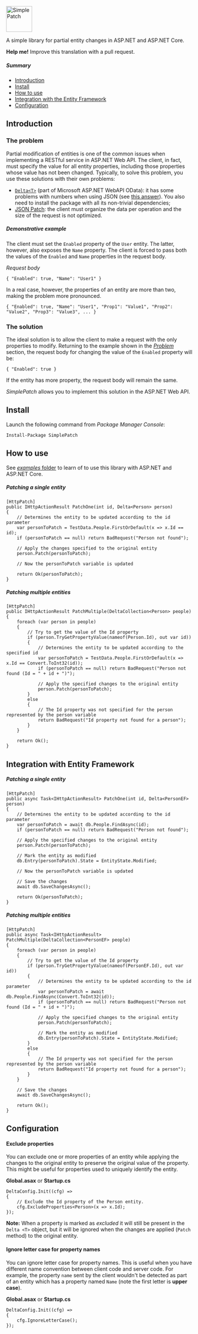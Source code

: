<img src="http://raw.github.com/OmarMuscatello/SimplePatch/master/simplepatch.png" height="70" alt="SimplePatch">


A simple library for partial entity changes in ASP.NET and ASP.NET Core.

**Help me!** Improve this translation with a pull request.

##### Summary
- [Introduction](#introduction)
- [Install](#install)
- [How to use](#how-to-use)
- [Integration with the Entity Framework](#integration-with-entity-framework)
- [Configuration](#configuration)

## Introduction

### The problem
Partial modification of entities is one of the common issues when implementing a RESTful service in ASP.NET Web API. The client, in fact, must specify the value for all entity properties, including those properties whose value has not been changed. Typically, to solve this problem, you use these solutions with their own problems:
- [`Delta<T>`](https://msdn.microsoft.com/en-us/library/jj890572(v=vs.118).aspx) (part of Microsoft ASP.NET WebAPI OData): it has some problems with numbers when using JSON (see [this answer](https://stackoverflow.com/a/14734273/7772490)). You also need to install the package with all its non-trivial dependencies;
- [JSON Patch](http://jsonpatch.com/): the client must organize the data per operation and the size of the request is not optimized.

##### Demonstrative example
The client must set the `Enabled` property of the `User` entity. The latter, however, also exposes the `Name` property. The client is forced to pass both the values of the `Enabled` and `Name` properties in the request body.

*Request body*
```   
{ "Enabled": true, "Name": "User1" }
```

In a real case, however, the properties of an entity are more than two, making the problem more pronounced.
```   
{ "Enabled": true, "Name": "User1", "Prop1": "Value1", "Prop2": "Value2", "Prop3": "Value3", ... }
```

### The solution
The ideal solution is to allow the client to make a request with the only properties to modify.
Returning to the example shown in the *[Problem](#the-problem)* section, the request body for changing the value of the `Enabled` property will be:
```   
{ "Enabled": true }
```
If the entity has more property, the request body will remain the same.

*SimplePatch* allows you to implement this solution in the ASP.NET Web API.

## Install
Launch the following command from *Package Manager Console*:
```
Install-Package SimplePatch
```

## How to use

See [*examples* folder](https://github.com/OmarMuscatello/SimplePatch/tree/master/examples) to learn of to use this library with ASP.NET and ASP.NET Core.

##### Patching a single entity
    [HttpPatch]
    public IHttpActionResult PatchOne(int id, Delta<Person> person)
    {
        // Determines the entity to be updated according to the id parameter
        var personToPatch = TestData.People.FirstOrDefault(x => x.Id == id);
        if (personToPatch == null) return BadRequest("Person not found");

        // Apply the changes specified to the original entity
        person.Patch(personToPatch);

        // Now the personToPatch variable is updated

        return Ok(personToPatch);
    }
##### Patching multiple entities
    [HttpPatch]
    public IHttpActionResult PatchMultiple(DeltaCollection<Person> people)
    {
        foreach (var person in people)
        {
            // Try to get the value of the Id property
            if (person.TryGetPropertyValue(nameof(Person.Id), out var id))
            {
                // Determines the entity to be updated according to the specified id
                var personToPatch = TestData.People.FirstOrDefault(x => x.Id == Convert.ToInt32(id));
                if (personToPatch == null) return BadRequest("Person not found (Id = " + id + ")");

                // Apply the specified changes to the original entity       
                person.Patch(personToPatch);
            }
            else
            {
                // The Id property was not specified for the person represented by the person variable 
                return BadRequest("Id property not found for a person");
            }
        }

        return Ok();
    }

## Integration with Entity Framework
##### Patching a single entity
```
[HttpPatch]
public async Task<IHttpActionResult> PatchOne(int id, Delta<PersonEF> person)
{
    // Determines the entity to be updated according to the id parameter
    var personToPatch = await db.People.FindAsync(id);
    if (personToPatch == null) return BadRequest("Person not found");

    // Apply the specified changes to the original entity     
    person.Patch(personToPatch);

    // Mark the entity as modified
    db.Entry(personToPatch).State = EntityState.Modified;

    // Now the personToPatch variable is updated

    // Save the changes
    await db.SaveChangesAsync();

    return Ok(personToPatch);
}
```

##### Patching multiple entities
```
[HttpPatch]
public async Task<IHttpActionResult> PatchMultiple(DeltaCollection<PersonEF> people)
{
    foreach (var person in people)
    {
        // Try to get the value of the Id property
        if (person.TryGetPropertyValue(nameof(PersonEF.Id), out var id))
        {
            // Determines the entity to be updated according to the id parameter
            var personToPatch = await db.People.FindAsync(Convert.ToInt32(id));
            if (personToPatch == null) return BadRequest("Person not found (Id = " + id + ")");

            // Apply the specified changes to the original entity
            person.Patch(personToPatch);

            // Mark the entity as modified
            db.Entry(personToPatch).State = EntityState.Modified;
        }
        else
        {
            // The Id property was not specified for the person represented by the person variable 
            return BadRequest("Id property not found for a person");
        }
    }

    // Save the changes
    await db.SaveChangesAsync();

    return Ok();
}
```

## Configuration

#### Exclude properties
You can exclude one or more properties of an entity while applying the changes to the original entity to preserve the original value of the property. This might be useful for properties used to uniquely identify the entity.

**Global.asax** or **Startup.cs**
```
DeltaConfig.Init((cfg) =>
{
    // Exclude the Id property of the Person entity.
    cfg.ExcludeProperties<Person>(x => x.Id);
});
```

**Note:** When a property is marked as *excluded* it will still be present in the `Delta <T>` object, but it will be ignored when the changes are applied (`Patch` method) to the original entity.

#### Ignore letter case for property names
You can ignore letter case for property names. This is useful when you have different name convention between client code and server code.
For example, the property `name` sent by the client wouldn't be detected as part of an entity which has a property named `Name` (note the first letter is **upper case**).

**Global.asax** or **Startup.cs**
```
DeltaConfig.Init((cfg) =>
{
    cfg.IgnoreLetterCase();
});
```